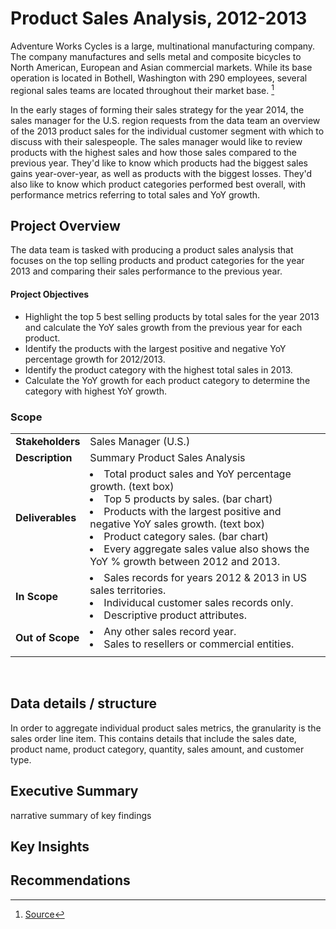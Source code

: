 # Product Sales Analysis, 2012-2013

<!-- 
* Business scenario (stakeholder desires and project goal)
* Project objectives to reach goal (ultimate information requested by stakeholder)  
-->
 <!-- background for context -->

Adventure Works Cycles is a large, multinational manufacturing company. The company manufactures and sells metal and composite bicycles to North American, European and Asian commercial markets. While its base operation is located in Bothell, Washington with 290 employees, several regional sales teams are located throughout their market base. [^1]

In the early stages of forming their sales strategy for the year 2014, the sales manager for the U.S. region requests from the data team an overview of the 2013 product sales for the individual customer segment with which to discuss with their salespeople. The sales manager would like to review products with the highest sales and how those sales compared to the previous year. They'd like to know which products had the biggest sales gains year-over-year, as well as products with the biggest losses. They'd also like to know which product categories performed best overall, with performance metrics referring to total sales and YoY growth.

<!-- link to Microsoft -->
[^1]: [Source](https://learn.microsoft.com/en-us/previous-versions/sql/sql-server-2008/ms124825(v=sql.100))



## Project Overview
<!-- TODO -->
The data team is tasked with producing a product sales analysis that focuses on the top selling products and product categories for the year 2013 and comparing their sales performance to the previous year.  

#### Project Objectives
<!-- TODO -->
* Highlight the top 5 best selling products by total sales for the year 2013 and calculate the YoY sales growth from the previous year for each product.
* Identify the products with the largest positive and negative YoY percentage growth for 2012/2013.
* Identify the product category with the highest total sales in 2013.
* Calculate the YoY growth for each product category to determine the category with highest YoY growth.


### Scope

|||
|--|--|
| **Stakeholders** | Sales Manager (U.S.) |
| **Description** | Summary Product Sales Analysis |
| **Deliverables** | <li>Total product sales and YoY percentage growth. (text box)</li> <li>Top 5 products by sales. (bar chart)</li> <li>Products with the largest positive and negative YoY sales growth. (text box)</li> <li>Product category sales. (bar chart)</li> <li>Every aggregate sales value also shows the YoY % growth between 2012 and 2013.</li> |
| **In Scope** | <li>Sales records for years 2012 & 2013 in US sales territories.</li> <li>Individucal customer sales records only.</li> <li>Descriptive product attributes.</li>|
| **Out of Scope** | <li>Any other sales record year.</li> <li>Sales to resellers or commercial entities.</li> |
|||

<br>

## Data details / structure  <!-- ERD diagram to show understanding of data structure -->

In order to aggregate individual product sales metrics, the granularity is the sales order line item. This contains details that include the sales date, product name, product category, quantity, sales amount, and customer type.






## Executive Summary
narrative summary of key findings

## Key Insights

## Recommendations